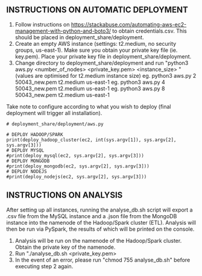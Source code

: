 ## INSTRUCTIONS ON AUTOMATIC DEPLOYMENT

1. Follow instructions on https://stackabuse.com/automating-aws-ec2-management-with-python-and-boto3/ to obtain credentials.csv. This should be placed in deployment_share/deployment.
2. Create an empty AWS instance (settings: t2.medium, no security groups, us-east-1). Make sure you obtain your private key file (ie. key.pem). Place your private key file in deployment_share/deployment.
3. Change directory to deployment_share/deployment and run "python3 aws.py <number_of_nodes> <private_key.pem> <instance_size> <availability-region>" (values are optimised for t2.medium instance size)
eg. python3 aws.py 2 50043_new.pem t2.medium us-east-1
eg. python3 aws.py 4 50043_new.pem t2.medium us-east-1
eg. python3 aws.py 8 50043_new.pem t2.medium us-east-1

Take note to configure according to what you wish to deploy (final deployment will trigger all installation).

```
# deployment_share/deployment/aws.py

# DEPLOY HADOOP/SPARK
print(deploy_hadoop_cluster(ec2, int(sys.argv[1]), sys.argv[2], sys.argv[3]))
# DEPLOY MYSQL
#print(deploy_mysql(ec2, sys.argv[2], sys.argv[3]))
# DEPLOY MONGODB
#print(deploy_mongodb(ec2, sys.argv[2], sys.argv[3]))
# DEPLOY NODEJS
#print(deploy_nodejs(ec2, sys.argv[2], sys.argv[3]))
```

## INSTRUCTIONS ON ANALYSIS

After setting up all instances, running the analyse_db.sh script will export a .csv file from the MySQL instance and a .json file from the MongoDB instance into the namenode of the Hadoop/Spark cluster (ETL). Analysis will then be run via PySpark, the results of which will be printed on the console.

1. Analysis will be run on the namenode of the Hadoop/Spark cluster. Obtain the private key of the namenode.
2. Run "./analyse_db.sh <private_key.pem> 
3. In the event of an error, please run "chmod 755 analyse_db.sh" before executing step 2 again.